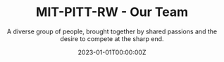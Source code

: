 ---
title: MIT-PITT-RW - Our Team
subtitle: A diverse group of people, brought together by shared passions and the desire to compete at the sharp end.
date: '2023-01-01T00:00:00Z'



external_link: https://www.mitpittrw.com/people-1

---